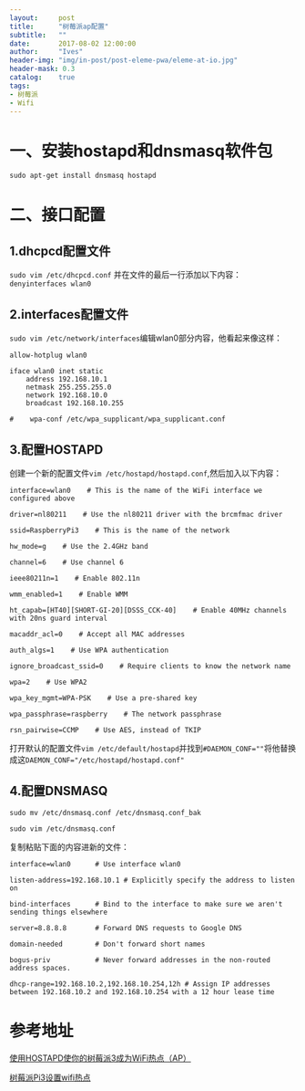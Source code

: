 ```yaml
---
layout:     post
title:      "树莓派ap配置"
subtitle:   ""
date:       2017-08-02 12:00:00
author:     "Ives"
header-img: "img/in-post/post-eleme-pwa/eleme-at-io.jpg"
header-mask: 0.3
catalog:    true
tags:
- 树莓派
- Wifi
---
```


# 一、安装hostapd和dnsmasq软件包

`sudo apt-get install dnsmasq hostapd`

# 二、接口配置
## 1.dhcpcd配置文件
`sudo vim /etc/dhcpcd.conf`
并在文件的最后一行添加以下内容：
`denyinterfaces wlan0 `
## 2.interfaces配置文件
`sudo vim /etc/network/interfaces`编辑wlan0部分内容，他看起来像这样：
```shell
allow-hotplug wlan0 

iface wlan0 inet static 
    address 192.168.10.1
    netmask 255.255.255.0
    network 192.168.10.0
    broadcast 192.168.10.255

#    wpa-conf /etc/wpa_supplicant/wpa_supplicant.conf
```
## 3.配置HOSTAPD
创建一个新的配置文件`vim /etc/hostapd/hostapd.conf`,然后加入以下内容：
```shell
interface=wlan0    # This is the name of the WiFi interface we configured above

driver=nl80211    # Use the nl80211 driver with the brcmfmac driver

ssid=RaspberryPi3    # This is the name of the network

hw_mode=g    # Use the 2.4GHz band

channel=6    # Use channel 6

ieee80211n=1    # Enable 802.11n

wmm_enabled=1    # Enable WMM

ht_capab=[HT40][SHORT-GI-20][DSSS_CCK-40]    # Enable 40MHz channels with 20ns guard interval

macaddr_acl=0    # Accept all MAC addresses

auth_algs=1    # Use WPA authentication

ignore_broadcast_ssid=0    # Require clients to know the network name

wpa=2    # Use WPA2

wpa_key_mgmt=WPA-PSK    # Use a pre-shared key

wpa_passphrase=raspberry    # The network passphrase

rsn_pairwise=CCMP    # Use AES, instead of TKIP
```

打开默认的配置文件`vim /etc/default/hostapd`并找到`#DAEMON_CONF=""`将他替换成这`DAEMON_CONF="/etc/hostapd/hostapd.conf"`

## 4.配置DNSMASQ
```shell
sudo mv /etc/dnsmasq.conf /etc/dnsmasq.conf_bak

sudo vim /etc/dnsmasq.conf 
```

复制粘贴下面的内容进新的文件：
```shell
interface=wlan0      # Use interface wlan0 

listen-address=192.168.10.1 # Explicitly specify the address to listen on 

bind-interfaces      # Bind to the interface to make sure we aren't sending things elsewhere 

server=8.8.8.8       # Forward DNS requests to Google DNS 

domain-needed        # Don't forward short names 

bogus-priv           # Never forward addresses in the non-routed address spaces. 

dhcp-range=192.168.10.2,192.168.10.254,12h # Assign IP addresses between 192.168.10.2 and 192.168.10.254 with a 12 hour lease time 
```

# 参考地址
[使用HOSTAPD使你的树莓派3成为WiFi热点（AP）](http://www.embeddedlinux.org.cn/emb-linux/entry-level/201703/18-6294.html "使用HOSTAPD使你的树莓派3成为WiFi热点（AP）")

[树莓派Pi3设置wifi热点](http://www.jianshu.com/p/1fca72a710d5 "树莓派Pi3设置wifi热点")
